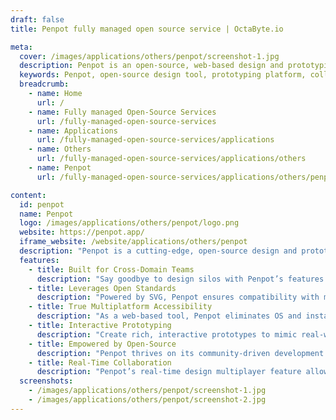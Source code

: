 ```yaml
---
draft: false
title: Penpot fully managed open source service | OctaByte.io

meta:
  cover: /images/applications/others/penpot/screenshot-1.jpg
  description: Penpot is an open-source, web-based design and prototyping platform that supports real-time collaboration, SVG compatibility, and interactive prototyping for cross-domain teams.
  keywords: Penpot, open-source design tool, prototyping platform, collaborative design, web-based prototyping, SVG design tool, cross-domain teams, interactive prototypes, open web standards, real-time design tool
  breadcrumb:
    - name: Home
      url: /
    - name: Fully managed Open-Source Services
      url: /fully-managed-open-source-services
    - name: Applications
      url: /fully-managed-open-source-services/applications
    - name: Others
      url: /fully-managed-open-source-services/applications/others
    - name: Penpot
      url: /fully-managed-open-source-services/applications/others/penpot

content:
  id: penpot
  name: Penpot
  logo: /images/applications/others/penpot/logo.png
  website: https://penpot.app/
  iframe_website: /website/applications/others/penpot
  description: "Penpot is a cutting-edge, open-source design and prototyping platform that revolutionizes collaborative creativity. Unlike traditional tools, Penpot is web-based and operates independently of operating systems, leveraging open web standards such as SVG for seamless compatibility. Designers and cross-domain teams can work together in real-time, offering centralized comments, feedback, and ideas directly on the designs. With its interactive prototyping capabilities, Penpot empowers users to create rich interactions that simulate real product behavior, share proposals effortlessly, and conduct user testing—all within a single platform. Whether you’re a designer, developer, or stakeholder, Penpot bridges the gap between roles, fostering collaboration and innovation."
  features:
    - title: Built for Cross-Domain Teams
      description: "Say goodbye to design silos with Penpot’s features tailored for modern, multidisciplinary teams. It ensures seamless collaboration across roles, enhancing productivity and creative synergy."
    - title: Leverages Open Standards
      description: "Powered by SVG, Penpot ensures compatibility with most vectorial tools, making it highly versatile, tech-friendly, and user-friendly for designers and developers alike."
    - title: True Multiplatform Accessibility
      description: "As a web-based tool, Penpot eliminates OS and installation dependencies. Access your designs anytime, anywhere, with just a modern browser."
    - title: Interactive Prototyping
      description: "Create rich, interactive prototypes to mimic real-world product behavior. Present your designs, gather feedback, and refine your concepts effortlessly in one unified space."
    - title: Empowered by Open-Source
      description: "Penpot thrives on its community-driven development. From plugins to core functionality, user contributions shape and enhance the platform, offering unmatched flexibility."
    - title: Real-Time Collaboration
      description: "Penpot’s real-time design multiplayer feature allows teams to work simultaneously, integrating comments, ideas, and feedback directly on the designs, streamlining the workflow."
  screenshots:
    - /images/applications/others/penpot/screenshot-1.jpg
    - /images/applications/others/penpot/screenshot-2.jpg
---
```


